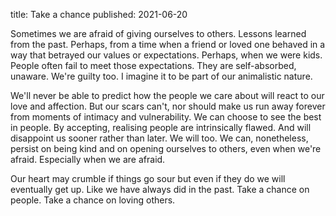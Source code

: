 title: Take a chance
published: 2021-06-20

Sometimes we are afraid of giving ourselves to others. Lessons learned from the past. Perhaps, from a time when a friend or loved one behaved in a way that betrayed our values or expectations. Perhaps, when we were kids. People often fail to meet those expectations. They are self-absorbed, unaware. We're guilty too. I imagine it to be part of our animalistic nature.

We'll never be able to predict how the people we care about will react to our love and affection. But our scars can't, nor should make us run away forever from moments of intimacy and vulnerability. We can choose to see the best in people. By accepting, realising people are intrinsically flawed. And will disappoint us sooner rather than later. We will too. We can, nonetheless, persist on being kind and on opening ourselves to others, even when we're afraid. Especially when we are afraid.

Our heart may crumble if things go sour but even if they do we will eventually get up. Like we have always did in the past. Take a chance on people. Take a chance on loving others.
